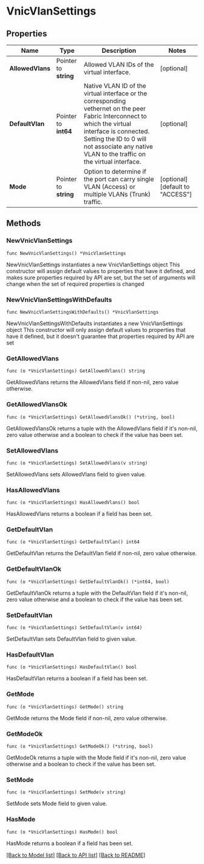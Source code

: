 # VnicVlanSettings

## Properties

Name | Type | Description | Notes
------------ | ------------- | ------------- | -------------
**AllowedVlans** | Pointer to **string** | Allowed VLAN IDs of the virtual interface. | [optional] 
**DefaultVlan** | Pointer to **int64** | Native VLAN ID of the virtual interface or the corresponding vethernet on the peer Fabric Interconnect to which the virtual interface is connected. Setting the ID to 0 will not associate any native VLAN to the traffic on the virtual interface. | [optional] 
**Mode** | Pointer to **string** | Option to determine if the port can carry single VLAN (Access) or multiple VLANs (Trunk) traffic. | [optional] [default to "ACCESS"]

## Methods

### NewVnicVlanSettings

`func NewVnicVlanSettings() *VnicVlanSettings`

NewVnicVlanSettings instantiates a new VnicVlanSettings object
This constructor will assign default values to properties that have it defined,
and makes sure properties required by API are set, but the set of arguments
will change when the set of required properties is changed

### NewVnicVlanSettingsWithDefaults

`func NewVnicVlanSettingsWithDefaults() *VnicVlanSettings`

NewVnicVlanSettingsWithDefaults instantiates a new VnicVlanSettings object
This constructor will only assign default values to properties that have it defined,
but it doesn't guarantee that properties required by API are set

### GetAllowedVlans

`func (o *VnicVlanSettings) GetAllowedVlans() string`

GetAllowedVlans returns the AllowedVlans field if non-nil, zero value otherwise.

### GetAllowedVlansOk

`func (o *VnicVlanSettings) GetAllowedVlansOk() (*string, bool)`

GetAllowedVlansOk returns a tuple with the AllowedVlans field if it's non-nil, zero value otherwise
and a boolean to check if the value has been set.

### SetAllowedVlans

`func (o *VnicVlanSettings) SetAllowedVlans(v string)`

SetAllowedVlans sets AllowedVlans field to given value.

### HasAllowedVlans

`func (o *VnicVlanSettings) HasAllowedVlans() bool`

HasAllowedVlans returns a boolean if a field has been set.

### GetDefaultVlan

`func (o *VnicVlanSettings) GetDefaultVlan() int64`

GetDefaultVlan returns the DefaultVlan field if non-nil, zero value otherwise.

### GetDefaultVlanOk

`func (o *VnicVlanSettings) GetDefaultVlanOk() (*int64, bool)`

GetDefaultVlanOk returns a tuple with the DefaultVlan field if it's non-nil, zero value otherwise
and a boolean to check if the value has been set.

### SetDefaultVlan

`func (o *VnicVlanSettings) SetDefaultVlan(v int64)`

SetDefaultVlan sets DefaultVlan field to given value.

### HasDefaultVlan

`func (o *VnicVlanSettings) HasDefaultVlan() bool`

HasDefaultVlan returns a boolean if a field has been set.

### GetMode

`func (o *VnicVlanSettings) GetMode() string`

GetMode returns the Mode field if non-nil, zero value otherwise.

### GetModeOk

`func (o *VnicVlanSettings) GetModeOk() (*string, bool)`

GetModeOk returns a tuple with the Mode field if it's non-nil, zero value otherwise
and a boolean to check if the value has been set.

### SetMode

`func (o *VnicVlanSettings) SetMode(v string)`

SetMode sets Mode field to given value.

### HasMode

`func (o *VnicVlanSettings) HasMode() bool`

HasMode returns a boolean if a field has been set.


[[Back to Model list]](../README.md#documentation-for-models) [[Back to API list]](../README.md#documentation-for-api-endpoints) [[Back to README]](../README.md)


